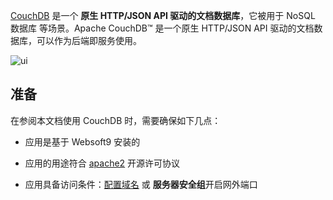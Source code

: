 [CouchDB](https://couchdb.apache.org/) 是一个 **原生 HTTP/JSON API 驱动的文档数据库**，它被用于 NoSQL 数据库  等场景。Apache CouchDB™ 是一个原生 HTTP/JSON API 驱动的文档数据库，可以作为后端即服务使用。


![ui](https://libs.websoft9.com/Websoft9/DocsPicture/zh/couchdb/couchdb-gui-websoft9.png)


## 准备

在参阅本文档使用 CouchDB 时，需要确保如下几点：

- 应用是基于 Websoft9 安装的

- 应用的用途符合 [apache2](https://opensource.org/licenses/Apache-2.0) 开源许可协议

- 应用具备访问条件：[配置域名](./guide/appsetdomain) 或 **服务器安全组**开启网外端口